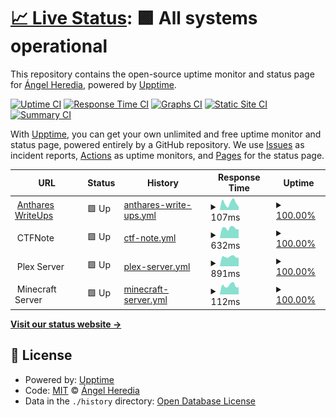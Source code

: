 # [📈 Live Status](https://status.anthares101.com): <!--live status--> **🟩 All systems operational**

This repository contains the open-source uptime monitor and status page for [Ángel Heredia](https://anthares101.com/), powered by [Upptime](https://github.com/upptime/upptime).

[![Uptime CI](https://github.com/anthares101/status-page/workflows/Uptime%20CI/badge.svg)](https://github.com/anthares101/status-page/actions?query=workflow%3A%22Uptime+CI%22)
[![Response Time CI](https://github.com/anthares101/status-page/workflows/Response%20Time%20CI/badge.svg)](https://github.com/anthares101/status-page/actions?query=workflow%3A%22Response+Time+CI%22)
[![Graphs CI](https://github.com/anthares101/status-page/workflows/Graphs%20CI/badge.svg)](https://github.com/anthares101/status-page/actions?query=workflow%3A%22Graphs+CI%22)
[![Static Site CI](https://github.com/anthares101/status-page/workflows/Static%20Site%20CI/badge.svg)](https://github.com/anthares101/status-page/actions?query=workflow%3A%22Static+Site+CI%22)
[![Summary CI](https://github.com/anthares101/status-page/workflows/Summary%20CI/badge.svg)](https://github.com/anthares101/status-page/actions?query=workflow%3A%22Summary+CI%22)

With [Upptime](https://upptime.js.org), you can get your own unlimited and free uptime monitor and status page, powered entirely by a GitHub repository. We use [Issues](https://github.com/anthares101/status-page/issues) as incident reports, [Actions](https://github.com/anthares101/status-page/actions) as uptime monitors, and [Pages](https://status.anthares101.com) for the status page.

<!--start: status pages-->
<!-- This summary is generated by Upptime (https://github.com/upptime/upptime) -->
<!-- Do not edit this manually, your changes will be overwritten -->
<!-- prettier-ignore -->
| URL | Status | History | Response Time | Uptime |
| --- | ------ | ------- | ------------- | ------ |
| <img alt="" src="https://anthares101.com/assets/favicon.png" height="13"> [Anthares WriteUps](https://anthares101.com/) | 🟩 Up | [anthares-write-ups.yml](https://github.com/anthares101/status-page/commits/HEAD/history/anthares-write-ups.yml) | <details><summary><img alt="Response time graph" src="./graphs/anthares-write-ups/response-time-week.png" height="20"> 107ms</summary><br><a href="https://status.anthares101.com/history/anthares-write-ups"><img alt="Response time 135" src="https://img.shields.io/endpoint?url=https%3A%2F%2Fraw.githubusercontent.com%2Fanthares101%2Fstatus-page%2FHEAD%2Fapi%2Fanthares-write-ups%2Fresponse-time.json"></a><br><a href="https://status.anthares101.com/history/anthares-write-ups"><img alt="24-hour response time 51" src="https://img.shields.io/endpoint?url=https%3A%2F%2Fraw.githubusercontent.com%2Fanthares101%2Fstatus-page%2FHEAD%2Fapi%2Fanthares-write-ups%2Fresponse-time-day.json"></a><br><a href="https://status.anthares101.com/history/anthares-write-ups"><img alt="7-day response time 107" src="https://img.shields.io/endpoint?url=https%3A%2F%2Fraw.githubusercontent.com%2Fanthares101%2Fstatus-page%2FHEAD%2Fapi%2Fanthares-write-ups%2Fresponse-time-week.json"></a><br><a href="https://status.anthares101.com/history/anthares-write-ups"><img alt="30-day response time 128" src="https://img.shields.io/endpoint?url=https%3A%2F%2Fraw.githubusercontent.com%2Fanthares101%2Fstatus-page%2FHEAD%2Fapi%2Fanthares-write-ups%2Fresponse-time-month.json"></a><br><a href="https://status.anthares101.com/history/anthares-write-ups"><img alt="1-year response time 135" src="https://img.shields.io/endpoint?url=https%3A%2F%2Fraw.githubusercontent.com%2Fanthares101%2Fstatus-page%2FHEAD%2Fapi%2Fanthares-write-ups%2Fresponse-time-year.json"></a></details> | <details><summary><a href="https://status.anthares101.com/history/anthares-write-ups">100.00%</a></summary><a href="https://status.anthares101.com/history/anthares-write-ups"><img alt="All-time uptime 100.00%" src="https://img.shields.io/endpoint?url=https%3A%2F%2Fraw.githubusercontent.com%2Fanthares101%2Fstatus-page%2FHEAD%2Fapi%2Fanthares-write-ups%2Fuptime.json"></a><br><a href="https://status.anthares101.com/history/anthares-write-ups"><img alt="24-hour uptime 100.00%" src="https://img.shields.io/endpoint?url=https%3A%2F%2Fraw.githubusercontent.com%2Fanthares101%2Fstatus-page%2FHEAD%2Fapi%2Fanthares-write-ups%2Fuptime-day.json"></a><br><a href="https://status.anthares101.com/history/anthares-write-ups"><img alt="7-day uptime 100.00%" src="https://img.shields.io/endpoint?url=https%3A%2F%2Fraw.githubusercontent.com%2Fanthares101%2Fstatus-page%2FHEAD%2Fapi%2Fanthares-write-ups%2Fuptime-week.json"></a><br><a href="https://status.anthares101.com/history/anthares-write-ups"><img alt="30-day uptime 100.00%" src="https://img.shields.io/endpoint?url=https%3A%2F%2Fraw.githubusercontent.com%2Fanthares101%2Fstatus-page%2FHEAD%2Fapi%2Fanthares-write-ups%2Fuptime-month.json"></a><br><a href="https://status.anthares101.com/history/anthares-write-ups"><img alt="1-year uptime 100.00%" src="https://img.shields.io/endpoint?url=https%3A%2F%2Fraw.githubusercontent.com%2Fanthares101%2Fstatus-page%2FHEAD%2Fapi%2Fanthares-write-ups%2Fuptime-year.json"></a></details>
| <img alt="" src="https://raw.githubusercontent.com/TFNS/CTFNote/main/front/public/favicon.png" height="13"> CTFNote | 🟩 Up | [ctf-note.yml](https://github.com/anthares101/status-page/commits/HEAD/history/ctf-note.yml) | <details><summary><img alt="Response time graph" src="./graphs/ctf-note/response-time-week.png" height="20"> 632ms</summary><br><a href="https://status.anthares101.com/history/ctf-note"><img alt="Response time 627" src="https://img.shields.io/endpoint?url=https%3A%2F%2Fraw.githubusercontent.com%2Fanthares101%2Fstatus-page%2FHEAD%2Fapi%2Fctf-note%2Fresponse-time.json"></a><br><a href="https://status.anthares101.com/history/ctf-note"><img alt="24-hour response time 549" src="https://img.shields.io/endpoint?url=https%3A%2F%2Fraw.githubusercontent.com%2Fanthares101%2Fstatus-page%2FHEAD%2Fapi%2Fctf-note%2Fresponse-time-day.json"></a><br><a href="https://status.anthares101.com/history/ctf-note"><img alt="7-day response time 632" src="https://img.shields.io/endpoint?url=https%3A%2F%2Fraw.githubusercontent.com%2Fanthares101%2Fstatus-page%2FHEAD%2Fapi%2Fctf-note%2Fresponse-time-week.json"></a><br><a href="https://status.anthares101.com/history/ctf-note"><img alt="30-day response time 653" src="https://img.shields.io/endpoint?url=https%3A%2F%2Fraw.githubusercontent.com%2Fanthares101%2Fstatus-page%2FHEAD%2Fapi%2Fctf-note%2Fresponse-time-month.json"></a><br><a href="https://status.anthares101.com/history/ctf-note"><img alt="1-year response time 627" src="https://img.shields.io/endpoint?url=https%3A%2F%2Fraw.githubusercontent.com%2Fanthares101%2Fstatus-page%2FHEAD%2Fapi%2Fctf-note%2Fresponse-time-year.json"></a></details> | <details><summary><a href="https://status.anthares101.com/history/ctf-note">100.00%</a></summary><a href="https://status.anthares101.com/history/ctf-note"><img alt="All-time uptime 99.48%" src="https://img.shields.io/endpoint?url=https%3A%2F%2Fraw.githubusercontent.com%2Fanthares101%2Fstatus-page%2FHEAD%2Fapi%2Fctf-note%2Fuptime.json"></a><br><a href="https://status.anthares101.com/history/ctf-note"><img alt="24-hour uptime 100.00%" src="https://img.shields.io/endpoint?url=https%3A%2F%2Fraw.githubusercontent.com%2Fanthares101%2Fstatus-page%2FHEAD%2Fapi%2Fctf-note%2Fuptime-day.json"></a><br><a href="https://status.anthares101.com/history/ctf-note"><img alt="7-day uptime 100.00%" src="https://img.shields.io/endpoint?url=https%3A%2F%2Fraw.githubusercontent.com%2Fanthares101%2Fstatus-page%2FHEAD%2Fapi%2Fctf-note%2Fuptime-week.json"></a><br><a href="https://status.anthares101.com/history/ctf-note"><img alt="30-day uptime 100.00%" src="https://img.shields.io/endpoint?url=https%3A%2F%2Fraw.githubusercontent.com%2Fanthares101%2Fstatus-page%2FHEAD%2Fapi%2Fctf-note%2Fuptime-month.json"></a><br><a href="https://status.anthares101.com/history/ctf-note"><img alt="1-year uptime 99.48%" src="https://img.shields.io/endpoint?url=https%3A%2F%2Fraw.githubusercontent.com%2Fanthares101%2Fstatus-page%2FHEAD%2Fapi%2Fctf-note%2Fuptime-year.json"></a></details>
| <img alt="" src="https://www.plex.tv/wp-content/themes/plex/assets/img/favicons/favicon-32x32.png" height="13"> Plex Server | 🟩 Up | [plex-server.yml](https://github.com/anthares101/status-page/commits/HEAD/history/plex-server.yml) | <details><summary><img alt="Response time graph" src="./graphs/plex-server/response-time-week.png" height="20"> 891ms</summary><br><a href="https://status.anthares101.com/history/plex-server"><img alt="Response time 883" src="https://img.shields.io/endpoint?url=https%3A%2F%2Fraw.githubusercontent.com%2Fanthares101%2Fstatus-page%2FHEAD%2Fapi%2Fplex-server%2Fresponse-time.json"></a><br><a href="https://status.anthares101.com/history/plex-server"><img alt="24-hour response time 791" src="https://img.shields.io/endpoint?url=https%3A%2F%2Fraw.githubusercontent.com%2Fanthares101%2Fstatus-page%2FHEAD%2Fapi%2Fplex-server%2Fresponse-time-day.json"></a><br><a href="https://status.anthares101.com/history/plex-server"><img alt="7-day response time 891" src="https://img.shields.io/endpoint?url=https%3A%2F%2Fraw.githubusercontent.com%2Fanthares101%2Fstatus-page%2FHEAD%2Fapi%2Fplex-server%2Fresponse-time-week.json"></a><br><a href="https://status.anthares101.com/history/plex-server"><img alt="30-day response time 910" src="https://img.shields.io/endpoint?url=https%3A%2F%2Fraw.githubusercontent.com%2Fanthares101%2Fstatus-page%2FHEAD%2Fapi%2Fplex-server%2Fresponse-time-month.json"></a><br><a href="https://status.anthares101.com/history/plex-server"><img alt="1-year response time 883" src="https://img.shields.io/endpoint?url=https%3A%2F%2Fraw.githubusercontent.com%2Fanthares101%2Fstatus-page%2FHEAD%2Fapi%2Fplex-server%2Fresponse-time-year.json"></a></details> | <details><summary><a href="https://status.anthares101.com/history/plex-server">100.00%</a></summary><a href="https://status.anthares101.com/history/plex-server"><img alt="All-time uptime 99.40%" src="https://img.shields.io/endpoint?url=https%3A%2F%2Fraw.githubusercontent.com%2Fanthares101%2Fstatus-page%2FHEAD%2Fapi%2Fplex-server%2Fuptime.json"></a><br><a href="https://status.anthares101.com/history/plex-server"><img alt="24-hour uptime 100.00%" src="https://img.shields.io/endpoint?url=https%3A%2F%2Fraw.githubusercontent.com%2Fanthares101%2Fstatus-page%2FHEAD%2Fapi%2Fplex-server%2Fuptime-day.json"></a><br><a href="https://status.anthares101.com/history/plex-server"><img alt="7-day uptime 100.00%" src="https://img.shields.io/endpoint?url=https%3A%2F%2Fraw.githubusercontent.com%2Fanthares101%2Fstatus-page%2FHEAD%2Fapi%2Fplex-server%2Fuptime-week.json"></a><br><a href="https://status.anthares101.com/history/plex-server"><img alt="30-day uptime 100.00%" src="https://img.shields.io/endpoint?url=https%3A%2F%2Fraw.githubusercontent.com%2Fanthares101%2Fstatus-page%2FHEAD%2Fapi%2Fplex-server%2Fuptime-month.json"></a><br><a href="https://status.anthares101.com/history/plex-server"><img alt="1-year uptime 99.40%" src="https://img.shields.io/endpoint?url=https%3A%2F%2Fraw.githubusercontent.com%2Fanthares101%2Fstatus-page%2FHEAD%2Fapi%2Fplex-server%2Fuptime-year.json"></a></details>
| <img alt="" src="https://www.minecraft.net/etc.clientlibs/minecraft/clientlibs/main/resources/favicon-32x32.png" height="13"> Minecraft Server | 🟩 Up | [minecraft-server.yml](https://github.com/anthares101/status-page/commits/HEAD/history/minecraft-server.yml) | <details><summary><img alt="Response time graph" src="./graphs/minecraft-server/response-time-week.png" height="20"> 112ms</summary><br><a href="https://status.anthares101.com/history/minecraft-server"><img alt="Response time 114" src="https://img.shields.io/endpoint?url=https%3A%2F%2Fraw.githubusercontent.com%2Fanthares101%2Fstatus-page%2FHEAD%2Fapi%2Fminecraft-server%2Fresponse-time.json"></a><br><a href="https://status.anthares101.com/history/minecraft-server"><img alt="24-hour response time 90" src="https://img.shields.io/endpoint?url=https%3A%2F%2Fraw.githubusercontent.com%2Fanthares101%2Fstatus-page%2FHEAD%2Fapi%2Fminecraft-server%2Fresponse-time-day.json"></a><br><a href="https://status.anthares101.com/history/minecraft-server"><img alt="7-day response time 112" src="https://img.shields.io/endpoint?url=https%3A%2F%2Fraw.githubusercontent.com%2Fanthares101%2Fstatus-page%2FHEAD%2Fapi%2Fminecraft-server%2Fresponse-time-week.json"></a><br><a href="https://status.anthares101.com/history/minecraft-server"><img alt="30-day response time 118" src="https://img.shields.io/endpoint?url=https%3A%2F%2Fraw.githubusercontent.com%2Fanthares101%2Fstatus-page%2FHEAD%2Fapi%2Fminecraft-server%2Fresponse-time-month.json"></a><br><a href="https://status.anthares101.com/history/minecraft-server"><img alt="1-year response time 114" src="https://img.shields.io/endpoint?url=https%3A%2F%2Fraw.githubusercontent.com%2Fanthares101%2Fstatus-page%2FHEAD%2Fapi%2Fminecraft-server%2Fresponse-time-year.json"></a></details> | <details><summary><a href="https://status.anthares101.com/history/minecraft-server">100.00%</a></summary><a href="https://status.anthares101.com/history/minecraft-server"><img alt="All-time uptime 99.77%" src="https://img.shields.io/endpoint?url=https%3A%2F%2Fraw.githubusercontent.com%2Fanthares101%2Fstatus-page%2FHEAD%2Fapi%2Fminecraft-server%2Fuptime.json"></a><br><a href="https://status.anthares101.com/history/minecraft-server"><img alt="24-hour uptime 100.00%" src="https://img.shields.io/endpoint?url=https%3A%2F%2Fraw.githubusercontent.com%2Fanthares101%2Fstatus-page%2FHEAD%2Fapi%2Fminecraft-server%2Fuptime-day.json"></a><br><a href="https://status.anthares101.com/history/minecraft-server"><img alt="7-day uptime 100.00%" src="https://img.shields.io/endpoint?url=https%3A%2F%2Fraw.githubusercontent.com%2Fanthares101%2Fstatus-page%2FHEAD%2Fapi%2Fminecraft-server%2Fuptime-week.json"></a><br><a href="https://status.anthares101.com/history/minecraft-server"><img alt="30-day uptime 100.00%" src="https://img.shields.io/endpoint?url=https%3A%2F%2Fraw.githubusercontent.com%2Fanthares101%2Fstatus-page%2FHEAD%2Fapi%2Fminecraft-server%2Fuptime-month.json"></a><br><a href="https://status.anthares101.com/history/minecraft-server"><img alt="1-year uptime 99.77%" src="https://img.shields.io/endpoint?url=https%3A%2F%2Fraw.githubusercontent.com%2Fanthares101%2Fstatus-page%2FHEAD%2Fapi%2Fminecraft-server%2Fuptime-year.json"></a></details>

<!--end: status pages-->

[**Visit our status website →**](https://status.anthares101.com)

## 📄 License

- Powered by: [Upptime](https://github.com/upptime/upptime)
- Code: [MIT](./LICENSE) © [Ángel Heredia](https://anthares101.com/)
- Data in the `./history` directory: [Open Database License](https://opendatacommons.org/licenses/odbl/1-0/)
